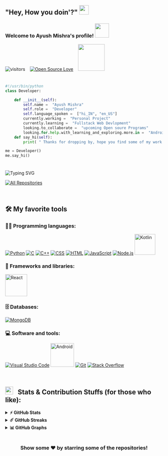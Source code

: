 ## "Hey, How you doin'?" <img src="https://emojis.slackmojis.com/emojis/images/1531849430/4246/blob-sunglasses.gif?1531849430" width="30"/>

<h3>
     Welcome to Ayush Mishra's profile!  <img src="https://github.com/TheDudeThatCode/TheDudeThatCode/blob/master/Assets/Developer.gif" width="45px">
</h3>


![visitors](https://visitor-badge.laobi.icu/badge?page_id=ayush-sleeping.ayush-sleeping)
&nbsp;&nbsp;  [![Open Source Love](https://badges.frapsoft.com/os/v1/open-source.svg?v=102)](https://github.com/ellerbrock/open-source-badge/)
&nbsp;&nbsp;    <a href="https://www.linkedin.com/in/ayush-b-m/">
<img src="https://img.shields.io/badge/linkedin-0A66C2?&style=for-the-badge&logo=linkedin&logoColor=white" width="85" > </a>
#


```python
#!/usr/bin/python
class Developer:

    def __init__(self):
        self.name =  "Ayush Mishra"
        self.role =  "Developer"
        self.language_spoken =  ["hi_IN", "en_US"]
        currently.working =  "Personal Project"
        currently.learning =  "Fullstack Web Devlopment"
        looking.to_collaborate =  "upcoming Open soure Programs"
        looking.for.help.with_learning_and_exploring.more.in =  "Android Devlopment"
    def say_hi(self):
        print( " Thanks for dropping by, hope you find some of my work interesting. " )

me = Developer()
me.say_hi()
```

#
![Typing SVG](https://readme-typing-svg.herokuapp.com?width=640&lines=Checkout+my+Projects......)
<p>
  <a href="https://github.com/ayush-sleeping?tab=repositories"><img alt="All Repositories" title="All Repositories" src="https://custom-icon-badges.herokuapp.com/badge/-All%20Repos-2962FF?style=for-the-badge&logoColor=white&logo=repo"/></a>
</p> <br>




## 🛠️ My favorite tools

### 👨‍💻 Programming languages:
<p>
<a href="#"><img alt="Python" src="https://img.shields.io/badge/Python-14354C.svg?logo=python&logoColor=white"></a>
<a href="#"><img alt="C" src="https://custom-icon-badges.herokuapp.com/badge/C-03599C.svg?logo=c-in-hexagon&logoColor=white"></a>
<a href="#"><img alt="C++" src="https://custom-icon-badges.herokuapp.com/badge/C++-9C033A.svg?logo=cpp2&logoColor=white"></a>
<a href="#"><img alt="CSS" src="https://img.shields.io/badge/CSS-1572B6.svg?logo=css3&logoColor=white"></a>
<a href="#"><img alt="HTML" src="https://img.shields.io/badge/HTML-E34F26.svg?logo=html5&logoColor=white"></a>
<a href="#"><img alt="JavaScript" src="https://img.shields.io/badge/JavaScript-F7DF1E.svg?logo=javascript&logoColor=black"></a>
<a href="#"><img alt="Node.js" src="https://img.shields.io/badge/Node.js-43853D.svg?logo=node.js&logoColor=white"></a>
<a href="#"><img alt="Kotlin" src="https://img.shields.io/badge/Kotlin-0095D5?&style=for-the-badge&logo=kotlin&logoColor=white" width="66" ></a>
</p>

### 🧰 Frameworks and libraries:
<p>
<a href="#"><img alt="React" src="https://img.shields.io/badge/React-20232a.svg?logo=react&logoColor=%2361DAFB" width="70" ></a>
</p>

### 🗄️ Databases: 
<p>
<a href="#"><img alt="MongoDB" src ="https://img.shields.io/badge/MongoDB-4ea94b.svg?logo=mongodb&logoColor=white"></a>
</p>

### 💻 Software and tools:
<p>
<a href="#"><img alt="Visual Studio Code" src="https://img.shields.io/badge/Visual%20Studio%20Code-0078d7.svg?logo=visual-studio-code&logoColor=white"></a>
<a href="#"><img alt="Android" src="https://img.shields.io/badge/Android-3DDC84?style=for-the-badge&logo=android&logoColor=white" width="75" ></a>
<a href="#"><img alt="Git" src="https://img.shields.io/badge/Git-F05033.svg?logo=git&logoColor=white"></a>
<a href="#"><img alt="Stack Overflow" src="https://img.shields.io/badge/-Stack%20Overflow-FE7A16?logo=stack-overflow&logoColor=white"></a>

</p>
<br />




## <img src='https://media1.giphy.com/media/du3J3cXyzhj75IOgvA/giphy.gif?cid=ecf05e47x2g034i9pzwtzzsd3xgg2w9nr94t4tflbbgo3008&rid=giphy.gif' width='25px'>  &nbsp;  Stats & Contribution Stuffs (for those who like):


<details>
  <summary><b>⚡ GitHub Stats</b></summary>
     <br />
     <div>
     <a href="https://github.com/anuraghazra/github-readme-stats" title="Go to Source">
      <img height="165em" src="https://github-readme-stats.vercel.app/api?username=ayush-sleeping&show_icons=true&theme=react&border_color=61dafb&hide_border=true" />
    </a>
     <a href="https://github.com/anuraghazra/github-readme-stats">
      <img height="165em" src="https://github-readme-stats.vercel.app/api/top-langs/?username=ayush-sleeping&hide=c%23,powershell,Mathematica,Ruby,Objective-C,Objective-C%2b%2b,Cuda&title_color=61dafb&text_color=ffffff&icon_color=61dafb&bg_color=20232a&langs_count=8&layout=compact&border_color=61dafb&hide_border=true" />
    </a>
</div>
     </details>
     

<details>	
  <summary><b>☄️ GitHub Streaks</b></summary>
     <br />
     <div>
     <a href="https://github.com/denvercoder1/github-readme-streak-stats" title="Go to Source">
     <img height="180em" src="https://github-readme-streak-stats.herokuapp.com/?user=ayush-sleeping&theme=react&border=61dafb&hide_border=true" />
    </a>
     </div>
</details>


<details>
     <summary><b>📊 GitHub Graphs </b></summary>
     <br />
     <div>
          <img src="https://activity-graph.herokuapp.com/graph?username=ayush-sleeping&theme=react-dark&bg_color=20232a&hide_border=true" width="100%"/>
     </div>
</details>


<br>

<div align="center">

### Show some ❤️ by starring some of the repositories!

</div>
